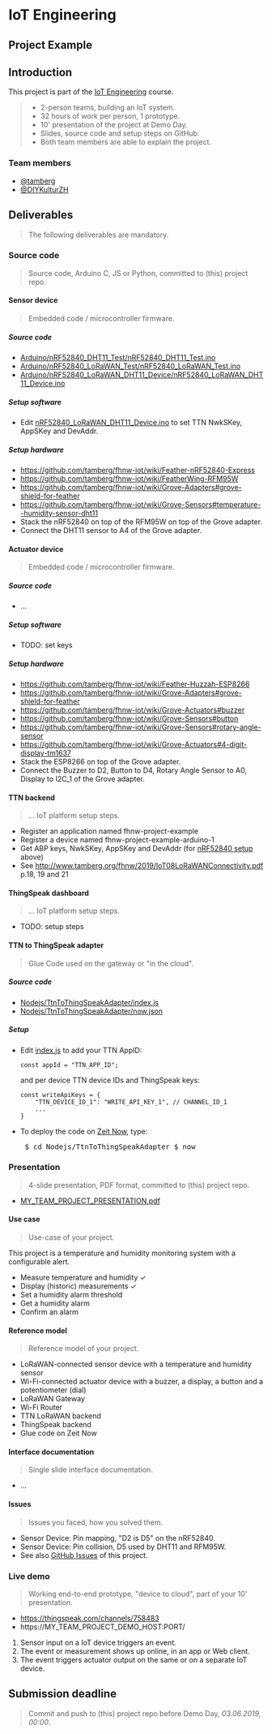 # IoT Engineering
## Project Example

## Introduction
This project is part of the [IoT Engineering](../../../fhnw-iot) course.

> * 2-person teams, building an IoT system.
> * 32 hours of work per person, 1 prototype.
> * 10' presentation of the project at Demo Day.
> * Slides, source code and setup steps on GitHub.
> * Both team members are able to explain the project.

### Team members
* [@tamberg](https://github.com/tamberg)
* [@DIYKulturZH](https://github.com/DIYKulturZH)

## Deliverables
> The following deliverables are mandatory.

### Source code
> Source code, Arduino C, JS or Python, committed to (this) project repo.

#### Sensor device
> Embedded code / microcontroller firmware.

##### Source code
* [Arduino/nRF52840_DHT11_Test/nRF52840_DHT11_Test.ino](Arduino/nRF52840_DHT11_Test/nRF52840_DHT11_Test.ino)
* [Arduino/nRF52840_LoRaWAN_Test/nRF52840_LoRaWAN_Test.ino](Arduino/nRF52840_LoRaWAN_Test/nRF52840_LoRaWAN_Test.ino)
* [Arduino/nRF52840_LoRaWAN_DHT11_Device/nRF52840_LoRaWAN_DHT11_Device.ino](Arduino/nRF52840_LoRaWAN_DHT11_Device/nRF52840_LoRaWAN_DHT11_Device.ino)

##### Setup software
* Edit [nRF52840_LoRaWAN_DHT11_Device.ino](Arduino/nRF52840_LoRaWAN_DHT11_Device/nRF52840_LoRaWAN_DHT11_Device.ino) to set TTN NwkSKey, AppSKey and DevAddr.

##### Setup hardware
* https://github.com/tamberg/fhnw-iot/wiki/Feather-nRF52840-Express
* https://github.com/tamberg/fhnw-iot/wiki/FeatherWing-RFM95W
* https://github.com/tamberg/fhnw-iot/wiki/Grove-Adapters#grove-shield-for-feather
* https://github.com/tamberg/fhnw-iot/wiki/Grove-Sensors#temperature--humidity-sensor-dht11
* Stack the nRF52840 on top of the RFM95W on top of the Grove adapter.
* Connect the DHT11 sensor to A4 of the Grove adapter.

#### Actuator device
> Embedded code / microcontroller firmware.

##### Source code
* ...

##### Setup software
* TODO: set keys

##### Setup hardware
* https://github.com/tamberg/fhnw-iot/wiki/Feather-Huzzah-ESP8266
* https://github.com/tamberg/fhnw-iot/wiki/Grove-Adapters#grove-shield-for-feather
* https://github.com/tamberg/fhnw-iot/wiki/Grove-Actuators#buzzer
* https://github.com/tamberg/fhnw-iot/wiki/Grove-Sensors#button
* https://github.com/tamberg/fhnw-iot/wiki/Grove-Sensors#rotary-angle-sensor
* https://github.com/tamberg/fhnw-iot/wiki/Grove-Actuators#4-digit-display-tm1637
* Stack the ESP8266 on top of the Grove adapter.
* Connect the Buzzer to D2, Button to D4, Rotary Angle Sensor to A0, Display to I2C_1 of the Grove adapter.

#### TTN backend
> ... IoT platform setup steps.

* Register an application named fhnw-project-example
* Register a device named fhnw-project-example-arduino-1
* Get ABP keys, NwkSKey, AppSKey and DevAddr (for [nRF52840 setup](https://github.com/tamberg/fhnw-iot-project-example/blob/master/README.md#setup-software) above)
* See http://www.tamberg.org/fhnw/2019/IoT08LoRaWANConnectivity.pdf p.18, 19 and 21

#### ThingSpeak dashboard
> ... IoT platform setup steps.

* TODO: setup steps

#### TTN to ThingSpeak adapter
> Glue Code used on the gateway or "in the cloud".

##### Source code
* [Nodejs/TtnToThingSpeakAdapter/index.js](Nodejs/TtnToThingSpeakAdapter/index.js)
* [Nodejs/TtnToThingSpeakAdapter/now.json](Nodejs/TtnToThingSpeakAdapter/now.json)

##### Setup
* Edit [index.js](Nodejs/TtnToThingSpeakAdapter/index.js) to add your TTN AppID:

    ```
    const appId = "TTN_APP_ID";
    ```
    
    and per device TTN device IDs and ThingSpeak keys:

    ```
    const writeApiKeys = {
        "TTN_DEVICE_ID_1": "WRITE_API_KEY_1", // CHANNEL_ID_1
        ...
    }
    ```

* To deploy the code on [Zeit Now](https://zeit.co/now), type:<pre>
$ cd Nodejs/TtnToThingSpeakAdapter
$ now</pre>

### Presentation
> 4-slide presentation, PDF format, committed to (this) project repo.

* [MY_TEAM_PROJECT_PRESENTATION.pdf](MY_TEAM_PROJECT_PRESENTATION.pdf)

#### Use case
> Use-case of your project.

This project is a temperature and humidity monitoring system with a configurable alert.

* Measure temperature and humidity ✓
* Display (historic) measurements ✓
* Set a humidity alarm threshold
* Get a humidity alarm
* Confirm an alarm

#### Reference model
> Reference model of your project.

* LoRaWAN-connected sensor device with a temperature and humidity sensor
* Wi-Fi-connected actuator device with a buzzer, a display, a button and a potentiometer (dial)
* LoRaWAN Gateway
* Wi-Fi Router
* TTN LoRaWAN backend
* ThingSpeak backend
* Glue code on Zeit Now

#### Interface documentation
> Single slide interface documentation.

* ...

#### Issues
> Issues you faced, how you solved them.

* Sensor Device: Pin mapping, "D2 is D5" on the nRF52840.
* Sensor Device: Pin collision, D5 used by DHT11 and RFM95W.
* See also [GitHub Issues](../../issues) of this project.

### Live demo
> Working end-to-end prototype, "device to cloud", part of your 10' presentation.

* https://thingspeak.com/channels/758483
* https://MY_TEAM_PROJECT_DEMO_HOST:PORT/

1) Sensor input on a IoT device triggers an event.
2) The event or measurement shows up online, in an app or Web client.
3) The event triggers actuator output on the same or on a separate IoT device.

## Submission deadline
> Commit and push to (this) project repo before Demo Day, _03.06.2019, 00:00_.

